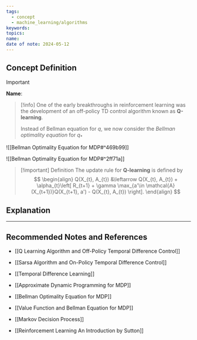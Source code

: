 ```yaml
---
tags:
  - concept
  - machine_learning/algorithms
keywords: 
topics: 
name: 
date of note: 2024-05-12
---
```


## Concept Definition

>[!important]
>**Name**: 

>[!info]
>One of the early breakthroughs in reinforcement learning was the development of an off-policy TD control algorithm known as **Q-learning**.
>
>Instead of Bellman equation for $q$, we now consider the *Bellman optimality equation* for $q_{*}$

![[Bellman Optimality Equation for MDP#^469b99]]

![[Bellman Optimality Equation for MDP#^2ff71a]]

>[!important] Definition
>The update rule for **Q-learning** is defined by
>$$
> \begin{align}
> Q(X_{t}, A_{t}) &\leftarrow Q(X_{t}, A_{t}) + \alpha_{t}\left[ R_{t+1} + \gamma \max_{a'\in \mathcal{A}(X_{t+1})}Q(X_{t+1}, a')  - Q(X_{t}, A_{t}) \right]. 
> \end{align}
>$$ 


## Explanation





-----------
##  Recommended Notes and References

- [[Q Learning Algorithm and Off-Policy Temporal Difference Control]]
- [[Sarsa Algorithm and On-Policy Temporal Difference Control]]
- [[Temporal Difference Learning]]

- [[Approximate Dynamic Programming for MDP]]
- [[Bellman Optimality Equation for MDP]]
- [[Value Function and Bellman Equation for MDP]]
- [[Markov Decision Process]]



- [[Reinforcement Learning An Introduction by Sutton]]

